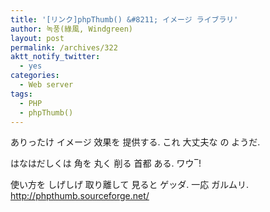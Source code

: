 ```yaml
---
title: '[リンク]phpThumb() &#8211; イメージ ライブラリ'
author: 녹풍(綠風, Windgreen)
layout: post
permalink: /archives/322
aktt_notify_twitter:
  - yes
categories:
  - Web server
tags:
  - PHP
  - phpThumb()
---
```

ありったけ イメージ 效果を 提供する. これ 大丈夫な の ようだ. <div>
  はなはだしくは 角を 丸く 削る 首都 ある. ワウ‾!
</div>

<div>
  使い方を しげしげ 取り離して 見ると ゲッダ. 一応 ガルムリ. <a target="_top" href="http://phpthumb.sourceforge.net/">http://phpthumb.sourceforge.net/</a>
</div>